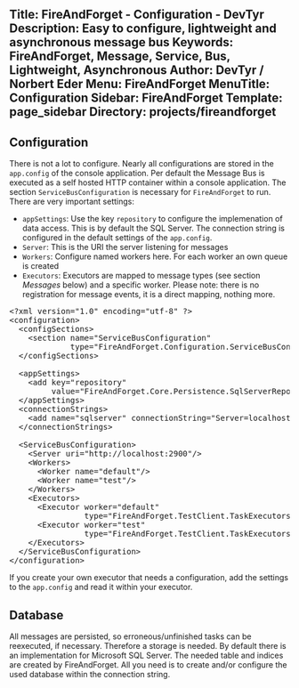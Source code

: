 Title: FireAndForget - Configuration - DevTyr
Description: Easy to configure, lightweight and asynchronous message bus
Keywords: FireAndForget, Message, Service, Bus, Lightweight, Asynchronous
Author: DevTyr / Norbert Eder
Menu: FireAndForget
MenuTitle: Configuration
Sidebar: FireAndForget
Template: page_sidebar
Directory: projects/fireandforget
-----

## Configuration

There is not a lot to configure. Nearly all configurations are stored in the `app.config` of the console application. Per default the Message Bus is executed as a self hosted HTTP container within a console application. The section `ServiceBusConfiguration` is necessary for `FireAndForget` to run. There are very important settings:

* `appSettings`: Use the key `repository` to configure the implemenation of data access. This is by default the SQL Server. The connection string is configured in the default settings of the `app.config`.
* `Server`: This is the URI the server listening for messages
* `Workers`: Configure named workers here. For each worker an own queue is created
* `Executors`: Executors are mapped to message types (see section *Messages* below) and a specific worker. Please note: there is no registration for message events, it is a direct mapping, nothing more.

<pre>
&lt;?xml version=&quot;1.0&quot; encoding=&quot;utf-8&quot; ?&gt;
&lt;configuration&gt;
  &lt;configSections&gt;
    &lt;section name=&quot;ServiceBusConfiguration&quot; 
             type=&quot;FireAndForget.Configuration.ServiceBusConfigurationSection, FireAndForget&quot;/&gt;
  &lt;/configSections&gt;
  
  &lt;appSettings&gt;
    &lt;add key=&quot;repository&quot; 
         value=&quot;FireAndForget.Core.Persistence.SqlServerRepository, FireAndForget.Core&quot;/&gt;
  &lt;/appSettings&gt;
  &lt;connectionStrings&gt;
    &lt;add name=&quot;sqlserver&quot; connectionString=&quot;Server=localhost;Database=FireAndForget;Trusted_Connection=True;&quot; providerName=&quot;System.Data.SqlClient&quot;/&gt;
  &lt;/connectionStrings&gt;

  &lt;ServiceBusConfiguration&gt;
    &lt;Server uri=&quot;http://localhost:2900&quot;/&gt;
    &lt;Workers&gt;
      &lt;Worker name=&quot;default&quot;/&gt;
      &lt;Worker name=&quot;test&quot;/&gt;
    &lt;/Workers&gt;
    &lt;Executors&gt;
      &lt;Executor worker=&quot;default&quot; 
                type=&quot;FireAndForget.TestClient.TaskExecutors.DefaultTaskExecutor, FireAndForget.TestClient&quot;/&gt;
      &lt;Executor worker=&quot;test&quot; 
                type=&quot;FireAndForget.TestClient.TaskExecutors.TestTaskExecutor, FireAndForget.TestClient&quot;/&gt;
    &lt;/Executors&gt;
  &lt;/ServiceBusConfiguration&gt;
&lt;/configuration&gt;
</pre>

If you create your own executor that needs a configuration, add the settings to the `app.config` and read it within your executor.

## Database

All messages are persisted, so erroneous/unfinished tasks can be reexecuted, if necessary. Therefore a storage is needed. By default there is an implementation for Microsoft SQL Server. The needed table and indices are created by FireAndForget. All you need is to create and/or configure the used database within the connection string.